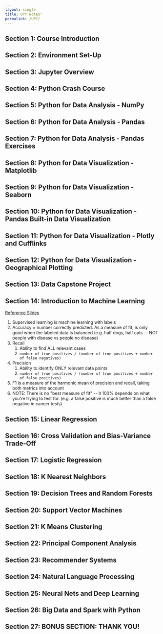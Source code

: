 ```yaml
---
layout: single
title: UPY Notes"
permalink: /UPY/
---
```



## Section 1: Course Introduction

## Section 2: Environment Set-Up

## Section 3: Jupyter Overview

## Section 4: Python Crash Course

## Section 5: Python for Data Analysis - NumPy

## Section 6: Python for Data Analysis - Pandas

## Section 7: Python for Data Analysis - Pandas Exercises

## Section 8: Python for Data Visualization - Matplotlib

## Section 9: Python for Data Visualization - Seaborn

## Section 10: Python for Data Visualization - Pandas Built-in Data Visualization

## Section 11: Python for Data Visualization - Plotly and Cufflinks

## Section 12: Python for Data Visualization - Geographical Plotting

## Section 13: Data Capstone Project

## Section 14: Introduction to Machine Learning

[Reference Slides](https://docs.google.com/presentation/d/1WurfW8OWRqjiSmzmwOW71iN6CEShkbfOnyETqTvf6BE/edit#slide=id.g404b920135_0_58)
1. Supervised learning is machine learning with labels
2. Accuracy = number correctly predicted. As a measure of fit, is only good when the labeled data is balanced (e.g. half dogs, half cats -- NOT people with disease vs people no disease)
4. Recall
   1. Ability to find ALL relevant cases
   2. `number of true positives / (number of true positives + number of false negatives)`
5. Precision
   1. Ability to identify ONLY relevant data points
   2. `number of true positives / (number of true positives + number of false positives)`
6. F1 is a measure of the harmonic mean of precision and recall, taking both metrics into account
7. NOTE: There is no "best measure of fit" -- it 100% depends on what you're trying to test for. (e.g. a false positive is much better than a false negative in cancer tests)

## Section 15: Linear Regression

## Section 16: Cross Validation and Bias-Variance Trade-Off

## Section 17: Logistic Regression

## Section 18: K Nearest Neighbors

## Section 19: Decision Trees and Random Forests

## Section 20: Support Vector Machines

## Section 21: K Means Clustering

## Section 22: Principal Component Analysis

## Section 23: Recommender Systems

## Section 24: Natural Language Processing

## Section 25: Neural Nets and Deep Learning

## Section 26: Big Data and Spark with Python

## Section 27: BONUS SECTION: THANK YOU!
